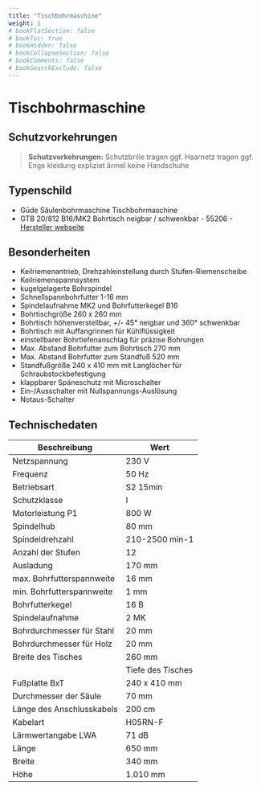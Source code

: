 ```yaml
---
title: "Tischbohrmaschine"
weight: 1
# bookFlatSection: false
# bookToc: true
# bookHidden: false
# bookCollapseSection: false
# bookComments: false
# bookSearchExclude: false
---
```

# Tischbohrmaschine

## Schutzvorkehrungen

> **Schutzvorkehrungen:**
> Schutzbrille tragen
> ggf. Haarnetz tragen
> ggf. Enge kleidung expliziet ärmel
> keine Handschuhe

## Typenschild

- Güde Säulenbohrmaschine Tischbohrmaschine
- GTB 20/812 B16/MK2 Bohrtisch neigbar / schwenkbar - 55206
-[Hersteller webseite](https://www.guede.com/tw.php?b=Tischbohrmaschine-GTB-20-812&a=55206)

## Besonderheiten

-	Keilriemenantrieb, Drehzahleinstellung durch Stufen-Riemenscheibe
-	Keilriemenspannsystem
-	kugelgelagerte Bohrspindel
-	Schnellspannbohrfutter 1-16 mm
-	Spindelaufnahme MK2 und Bohrfutterkegel B16
-	Bohrtischgröße 260 x 260 mm
-	Bohrtisch höhenverstellbar, +/- 45° neigbar und 360° schwenkbar
-	Bohrtisch mit Auffangrinnen für Kühlflüssigkeit
-	einstellbarer Bohrtiefenanschlag für präzise Bohrungen
-	Max. Abstand Bohrfutter zum Bohrtisch 270 mm
-	Max. Abstand Bohrfutter zum Standfuß 520 mm
-	Standfußgröße 240 x 410 mm mit Langlöcher für Schraubstockbefestigung
-	klappbarer Späneschutz mit Microschalter
-	Ein-/Ausschalter mit Nullspannungs-Auslösung
-	Notaus-Schalter

## Technischedaten

| Beschreibung | Wert |
|--|--|
| Netzspannung | 230 V |
| Frequenz | 50 Hz |
| Betriebsart | S2 15min |
| Schutzklasse | I |
| Motorleistung P1 | 800 W |
| Spindelhub | 80 mm |
| Spindeldrehzahl |	210-2500 min-1 |
| Anzahl der Stufen |	12 |
| Ausladung | 170 mm |
| max. Bohrfutterspannweite | 16 mm |
| min. Bohrfutterspannweite | 1 mm |
| Bohrfutterkegel | 16 B |
| Spindelaufnahme | 2 MK |
| Bohrdurchmesser für Stahl | 20 mm |
| Bohrdurchmesser für Holz | 20 mm |
| Breite des Tisches | 260 mm |
| | Tiefe des Tisches | 260 mm |
| Fußplatte BxT | 240 x 410 mm |
| Durchmesser der Säule | 70 mm |
| Länge des Anschlusskabels | 200 cm |
| Kabelart | H05RN-F |
| Lärmwertangabe LWA | 71 dB |
| Länge | 650 mm |
| Breite | 340 mm |
| Höhe | 1.010 mm |